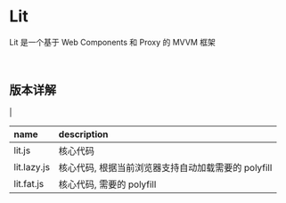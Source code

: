 # Lit
Lit 是一个基于 Web Components 和 Proxy 的 MVVM 框架

<br>

## 版本详解
| 


| name        | description |
| :-          | :-          |
| lit.js      | 核心代码 |
| lit.lazy.js | 核心代码, 根据当前浏览器支持自动加载需要的 polyfill |
| lit.fat.js  | 核心代码, 需要的 polyfill |